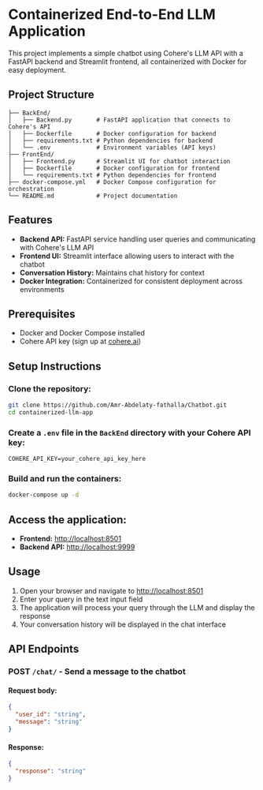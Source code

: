# Containerized End-to-End LLM Application

This project implements a simple chatbot using Cohere's LLM API with a FastAPI backend and Streamlit frontend, all containerized with Docker for easy deployment.

## Project Structure
```
├── BackEnd/
│   ├── Backend.py       # FastAPI application that connects to Cohere's API
│   ├── Dockerfile       # Docker configuration for backend
│   ├── requirements.txt # Python dependencies for backend
│   └── .env             # Environment variables (API keys)
├── FrontEnd/
│   ├── Frontend.py      # Streamlit UI for chatbot interaction
│   ├── Dockerfile       # Docker configuration for frontend
│   └── requirements.txt # Python dependencies for frontend
├── docker-compose.yml   # Docker Compose configuration for orchestration
└── README.md            # Project documentation
```

## Features
- **Backend API:** FastAPI service handling user queries and communicating with Cohere's LLM API
- **Frontend UI:** Streamlit interface allowing users to interact with the chatbot
- **Conversation History:** Maintains chat history for context
- **Docker Integration:** Containerized for consistent deployment across environments

## Prerequisites
- Docker and Docker Compose installed
- Cohere API key (sign up at [cohere.ai](https://cohere.ai))

## Setup Instructions

### Clone the repository:
```bash
git clone https://github.com/Amr-Abdelaty-fathalla/Chatbot.git
cd containerized-llm-app
```

### Create a `.env` file in the `BackEnd` directory with your Cohere API key:
```env
COHERE_API_KEY=your_cohere_api_key_here
```

### Build and run the containers:
```bash
docker-compose up -d
```

## Access the application:
- **Frontend:** [http://localhost:8501](http://localhost:8501)
- **Backend API:** [http://localhost:9999](http://localhost:9999)

## Usage
1. Open your browser and navigate to [http://localhost:8501](http://localhost:8501)
2. Enter your query in the text input field
3. The application will process your query through the LLM and display the response
4. Your conversation history will be displayed in the chat interface

## API Endpoints
### **POST** `/chat/` - Send a message to the chatbot
#### **Request body:**
```json
{
  "user_id": "string",
  "message": "string"
}
```
#### **Response:**
```json
{
  "response": "string"
}
